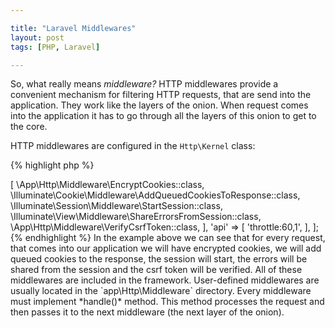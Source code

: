 ```yaml
---

title: "Laravel Middlewares"
layout: post
tags: [PHP, Laravel]

---
```


So, what really means *middleware?* HTTP middlewares provide a convenient mechanism for filtering HTTP requests, that are
send into the application. They work like the layers of the onion. When request comes into the application it has to go through 
all the layers of this onion to get to the core.

HTTP middlewares are configured in the `Http\Kernel` class:

{% highlight php %}
<?php

class Kernel extends HttpKernel {


/**
 * The application's route middleware groups.
 *
 * @var array
 */
 protected $middlewareGroups = [
    'web' => [
        \App\Http\Middleware\EncryptCookies::class,
        \Illuminate\Cookie\Middleware\AddQueuedCookiesToResponse::class,
        \Illuminate\Session\Middleware\StartSession::class,
        \Illuminate\View\Middleware\ShareErrorsFromSession::class,
        \App\Http\Middleware\VerifyCsrfToken::class,
                
    ],
    'api' => [
        'throttle:60,1',
    ],
];
{% endhighlight %}

In the example above we can see that for every request, that comes into our application we will have encrypted cookies, we will add queued cookies
to the response, the session will start, the errors will be shared from the session and the csrf token will be verified. All of these 
middlewares are included in the framework. User-defined middlewares are usually located in the `app\Http\Middleware` directory.

Every middleware must implement *handle()* method. This method processes the request and then passes it to the next middleware (the next 
layer of the onion).
